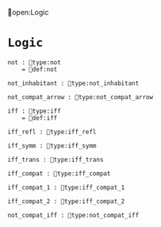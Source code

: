 open:Logic
# `Logic`

    not : type:not
        = def:not

    not_inhabitant : type:not_inhabitant

    not_compat_arrow : type:not_compat_arrow

    iff : type:iff
        = def:iff

    iff_refl : type:iff_refl

    iff_symm : type:iff_symm

    iff_trans : type:iff_trans

    iff_compat : type:iff_compat

    iff_compat_1 : type:iff_compat_1

    iff_compat_2 : type:iff_compat_2

    not_compat_iff : type:not_compat_iff
